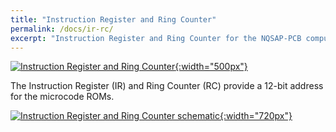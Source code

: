 ```yaml
---
title: "Instruction Register and Ring Counter"
permalink: /docs/ir-rc/
excerpt: "Instruction Register and Ring Counter for the NQSAP-PCB computer"
---
```


[![Instruction Register and Ring Counter](../../assets/images/ir-rc-board.png "Instruction Register and Ring Counter"){:width="500px"}](../../assets/images/ir-rc-board.png)

The Instruction Register (IR) and Ring Counter (RC) provide a 12-bit address for the microcode ROMs.


[![Instruction Register and Ring Counter schematic](../../assets/images/ir-rc-schematic.png "Instruction Register and Ring Counter schematic"){:width="720px"}](../../assets/images/ir-rc-schematic.png)
